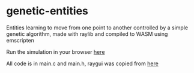 # genetic-entities

Entities learning to move from one point to another controlled by a simple genetic algorithm,
made with raylib and compiled to WASM using emscripten

Run the simulation in your browser [here](https://cyprus327.github.io/genetic-entities)

All code is in main.c and main.h, raygui was copied from [here](https://github.com/raysan5/raygui)
